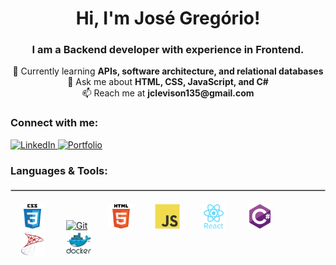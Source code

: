 <h1 align="center">Hi, I'm José Gregório! </h1>
<h3 align="center">I am a Backend developer with experience in Frontend.</h3>

<p align="center">
🌱 Currently learning <strong>APIs, software architecture, and relational databases</strong><br>
💬 Ask me about <strong>HTML, CSS, JavaScript, and C#</strong><br>
📫 Reach me at <strong>jclevison135@gmail.com</strong>
</p>

<h3 align="left">Connect with me:</h3>
<p align="left">
  <a href="https://www.linkedin.com/in/jos%C3%A9-greg%C3%B3rio-476810235/" target="_blank">
    <img src="https://raw.githubusercontent.com/rahuldkjain/github-profile-readme-generator/master/src/images/icons/Social/linked-in-alt.svg" alt="LinkedIn" height="30" width="40" />
  </a>
  <a href="https://josegregorio.netlify.app/" target="_blank">
    <img src="https://raw.githubusercontent.com/simple-icons/simple-icons/master/icons/internetexplorer.svg" alt="Portfolio" height="30" width="40" />
  </a> 
</p>

<h3 align="left">Languages & Tools:</h3>
<!-- Separation line -->
<hr style="border:1px solid #ccc; margin:20px 0;" />

<p align="left">
  <figure style="display:inline-block; text-align:center; margin:0 15px;">
    <a href="https://www.w3schools.com/css/" target="_blank">
      <img src="https://raw.githubusercontent.com/devicons/devicon/master/icons/css3/css3-original-wordmark.svg" alt="CSS3" width="40" height="40"/>
    </a>
  </figure>

  <figure style="display:inline-block; text-align:center; margin:0 15px;">
    <a href="https://git-scm.com/" target="_blank">
      <img src="https://www.vectorlogo.zone/logos/git-scm/git-scm-icon.svg" alt="Git" width="40" height="40"/>
    </a>
  </figure>

  <figure style="display:inline-block; text-align:center; margin:0 15px;">
    <a href="https://www.w3.org/html/" target="_blank">
      <img src="https://raw.githubusercontent.com/devicons/devicon/master/icons/html5/html5-original-wordmark.svg" alt="HTML5" width="40" height="40"/>
    </a>
  </figure>

  <figure style="display:inline-block; text-align:center; margin:0 15px;">
    <a href="https://developer.mozilla.org/en-US/docs/Web/JavaScript" target="_blank">
      <img src="https://raw.githubusercontent.com/devicons/devicon/master/icons/javascript/javascript-original.svg" alt="JavaScript" width="40" height="40"/>
    </a>
  </figure>

  <figure style="display:inline-block; text-align:center; margin:0 15px;">
    <a href="https://reactjs.org/" target="_blank">
      <img src="https://raw.githubusercontent.com/devicons/devicon/master/icons/react/react-original-wordmark.svg" alt="React" width="40" height="40"/>
    </a>
  </figure>

  <figure style="display:inline-block; text-align:center; margin:0 15px;">
    <a href="https://learn.microsoft.com/en-us/dotnet/csharp/" target="_blank">
      <img src="https://raw.githubusercontent.com/devicons/devicon/master/icons/csharp/csharp-original.svg" alt="C#" width="40" height="40"/>
    </a>
  </figure>

  <figure style="display:inline-block; text-align:center; margin:0 15px;">
    <a href="https://www.microsoft.com/en-us/sql-server" target="_blank">
      <img src="https://raw.githubusercontent.com/devicons/devicon/master/icons/microsoftsqlserver/microsoftsqlserver-original.svg" alt="SQL Server" width="40" height="40"/>
    </a>
  </figure>

  <figure style="display:inline-block; text-align:center; margin:0 15px;">
    <a href="https://www.docker.com/" target="_blank">
      <img src="https://raw.githubusercontent.com/devicons/devicon/master/icons/docker/docker-original-wordmark.svg" alt="Docker" width="40" height="40"/>
    </a>
  </figure>
</p>




<!--
### Hi there 👋


**Clevison123/Clevison123** is a ✨ _special_ ✨ repository because its `README.md` (this file) appears on your GitHub profile.

Here are some ideas to get you started:

- 🔭 I’m currently working on ...
- 🌱 I’m currently learning ...
- 👯 I’m looking to collaborate on ...
- 🤔 I’m looking for help with ...
- 💬 Ask me about ...
- 📫 How to reach me: ...
- 😄 Pronouns: ...
- ⚡ Fun fact: ...
-->
